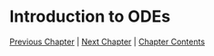 # Introduction to ODEs

[Previous Chapter][prev] | [Next Chapter][next] | [Chapter Contents][index]

[prev]: ./02geometry
[next]: ./04hyperbolic
[index]: ./index